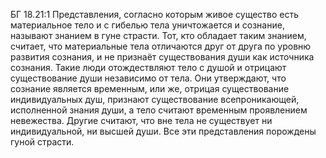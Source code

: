 БГ 18.21:1	Представления, согласно которым живое существо есть материальное тело и с гибелью тела уничтожается и сознание, называют знанием в гуне страсти. Тот, кто обладает таким знанием, считает, что материальные тела отличаются друг от друга по уровню развития сознания, и не признаёт существования души как источника сознания. Такие люди отождествляют тело с душой и отрицают существование души независимо от тела. Они утверждают, что сознание является временным, или же, отрицая существование индивидуальных душ, признают существование всепроникающей, исполненной знания души, а тело считают временным проявлением невежества. Другие считают, что вне тела не существует ни индивидуальной, ни высшей души. Все эти представления порождены гуной страсти.